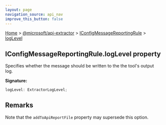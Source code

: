 ```yaml
---
layout: page
navigation_source: api_nav
improve_this_button: false
---
```



[Home](./index.md) &gt; [@microsoft/api-extractor](./api-extractor.md) &gt; [IConfigMessageReportingRule](./api-extractor.iconfigmessagereportingrule.md) &gt; [logLevel](./api-extractor.iconfigmessagereportingrule.loglevel.md)

## IConfigMessageReportingRule.logLevel property

Specifies whether the message should be written to the the tool's output log.

<b>Signature:</b>

```typescript
logLevel: ExtractorLogLevel;
```

## Remarks

Note that the `addToApiReportFile` property may supersede this option.
